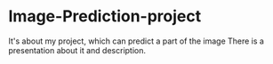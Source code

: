 # Image-Prediction-project
It's about my project, which can predict a part of the image
There is a presentation about it and description.
